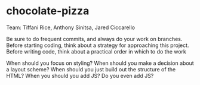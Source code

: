 # chocolate-pizza


Team: Tiffani Rice, Anthony Sinitsa, Jared Ciccarello

Be sure to do frequent commits, and always do your work on branches. Before starting coding, think about a strategy for approaching this project. Before writing code, think about a practical order in which to do the work

When should you focus on styling?
When should you make a decision about a layout scheme?
When should you just build out the structure of the HTML?
When you should you add JS? Do you even add JS?